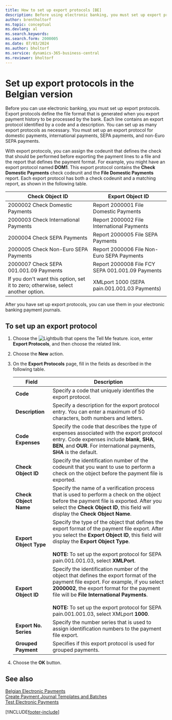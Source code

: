 ```yaml
---
title: How to set up export protocols [BE]
description: Before using electronic banking, you must set up export protocols that define the format of the file generated when the bank processes the export payment history.
author: brentholtorf
ms.topic: conceptual
ms.devlang: al
ms.search.keywords:
ms.search.form: 2000005
ms.date: 07/03/2024
ms.author: bholtorf
ms.service: dynamics-365-business-central
ms.reviewer: bholtorf
---
```

# Set up export protocols in the Belgian version
Before you can use electronic banking, you must set up export protocols. Export protocols define the file format that is generated when you export payment history to be processed by the bank. Each line contains an export protocol identified by a code and a description. You can set up as many export protocols as necessary. You must set up an export protocol for domestic payments, international payments, SEPA payments, and non-Euro SEPA payments.  

 With export protocols, you can assign the codeunit that defines the check that should be performed before exporting the payment lines to a file and the report that defines the payment format. For example, you might have an export protocol named **DOM1**. This export protocol contains the **Check Domestic Payments** check codeunit and the **File Domestic Payments** report. Each export protocol has both a check codeunit and a matching report, as shown in the following table.  

|**Check Object ID**|**Export Object ID**|  
|-------------------------|--------------------------|  
|2000002 Check Domestic Payments|Report 2000001 File Domestic Payments|  
|2000003 Check International Payments|Report 2000002 File International Payments|  
|2000004 Check SEPA Payments|Report 2000005 File SEPA Payments|  
|2000005 Check Non-Euro SEPA Payments|Report 2000006 File Non-Euro SEPA Payments|  
|2000007 Check SEPA 001.001.09 Payments|Report 2000008 File FCY SEPA 001.001.09 Payments|
|If you don't want this option, set it to zero; otherwise, select another option.|XMLport 1000 (SEPA pain.001.001.03 Payments)|  

 After you have set up export protocols, you can use them in your electronic banking payment journals.  

## To set up an export protocol  

1.  Choose the ![Lightbulb that opens the Tell Me feature.](../../media/ui-search/search_small.png "Tell me what you want to do") icon, enter **Export Protocols**, and then choose the related link.  
2.  Choose the **New** action.  
3.  On the **Export Protocols**  page, fill in the fields as described in the following table.  

    |Field|Description|  
    |---------------------------------|---------------------------------------|  
    |**Code**|Specify a code that uniquely identifies the export protocol.|  
    |**Description**|Specify a description for the export protocol entry. You can enter a maximum of 50 characters, both numbers and letters.|  
    |**Code Expenses**|Specify the code that describes the type of expenses associated with the export protocol entry. Code expenses include **blank**, **SHA**, **BEN**, and **OUR**. For international payments, **SHA** is the default.|  
    |**Check Object ID**|Specify the identification number of the codeunit that you want to use to perform a check on the object before the payment file is exported.|  
    |**Check Object Name**|Specify the name of a verification process that is used to perform a check on the object before the payment file is exported. After you select the **Check Object ID**, this field will display the **Check Object Name**.|  
    |**Export Object Type**|Specify the type of the object that defines the export format of the payment file export. After you select the **Export Object ID**, this field will display the **Export Object Type**.<br /><br /> **NOTE:** To set up the export protocol for SEPA pain.001.001.03, select **XMLPort**.|  
    |**Export Object ID**|Specify the identification number of the object that defines the export format of the payment file export. For example, if you select **2000002**, the export format for the payment file will be **File International Payments**.<br /><br /> **NOTE:** To set up the export protocol for SEPA pain.001.001.03, select XMLport **1000**.|  
    |**Export No. Series**|Specify the number series that is used to assign identification numbers to the payment file export.|  
    |**Grouped Payment**|Specifies if this export protocol is used for grouped payments.|  

4.  Choose the **OK** button.  

## See also  
 [Belgian Electronic Payments](belgian-electronic-payments.md)   
 [Create Payment Journal Templates and Batches](how-to-create-payment-journal-templates-and-batches.md)   
 [Test Electronic Payments](how-to-test-electronic-payments.md)


[!INCLUDE[footer-include](../../includes/footer-banner.md)]
